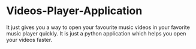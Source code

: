 # Videos-Player-Application
It just gives you a way to open your favourite music videos in your favorite music player quickly.
It is just a python application which helps you open your videos faster.

